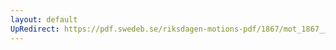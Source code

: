 ```yaml
---
layout: default
UpRedirect: https://pdf.swedeb.se/riksdagen-motions-pdf/1867/mot_1867__fk__00035/mot_1867__fk__00035_001.pdf
---
```

